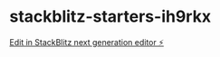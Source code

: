 # stackblitz-starters-ih9rkx

[Edit in StackBlitz next generation editor ⚡️](https://stackblitz.com/~/github.com/Eceet/stackblitz-starters-ih9rkx)